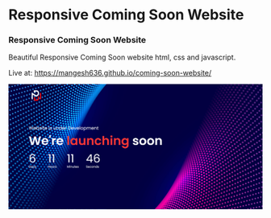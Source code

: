 # Responsive Coming Soon Website
### Responsive Coming Soon Website
Beautiful Responsive Coming Soon website html, css and javascript.

Live at: https://mangesh636.github.io/coming-soon-website/

![Coming Soon](/preview.png)
